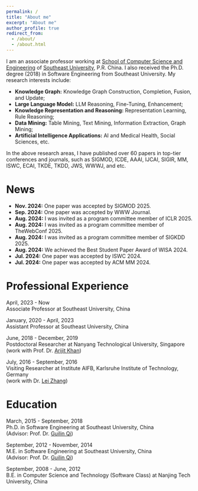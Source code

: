 ```yaml
---
permalink: /
title: "About me"
excerpt: "About me"
author_profile: true
redirect_from: 
  - /about/
  - /about.html
---
```


I am an associate professor working at [School of Computer Science and Engineering](http://cs.seu.edu.cn) of [Southeast University](https://www.seu.edu.cn), P.R. China. I also received the Ph.D. degree (2018) in Software Engineering from Southeast University. My research interests include:
* **Knowledge Graph:** Knowledge Graph Construction, Completion, Fusion, and Update;
* **Large Language Model:** LLM Reasoning, Fine-Tuning, Enhancement; 
* **Knowledge Representation and Reasoning:** Representation Learning, Rule Reasoning; 
* **Data Mining:** Table Mining, Text Mining, Information Extraction, Graph Mining; 
* **Artificial Intelligence Applications:** AI and Medical Health, Social Sciences, etc.

In the above research areas, I have published over 60 papers in top-tier conferences and journals, such as SIGMOD, ICDE, AAAI, IJCAI, SIGIR, MM, ISWC, ECAI, TKDE, TKDD, JWS, WWWJ, and etc. 

News
======
* **Nov. 2024:** One paper was accepted by SIGMOD 2025.
* **Sep. 2024:** One paper was accepted by WWW Journal.
* **Aug. 2024:** I was invited as a program committee member of ICLR 2025.
* **Aug. 2024:** I was invited as a program committee member of TheWebConf 2025.
* **Aug. 2024:** I was invited as a program committee member of SIGKDD 2025.
* **Aug. 2024:** We achieved the Best Student Paper Award of WISA 2024.
* **Jul. 2024:** One paper was accepted by ISWC 2024.
* **Jul. 2024:** One paper was accepted by ACM MM 2024.

Professional Experience
======
April, 2023 - Now <br>
Associate Professor at Southeast University, China <br>

January, 2020 - April, 2023 <br>
Assistant Professor at Southeast University, China <br>

June, 2018 - December, 2019 <br>
Postdoctoral Researcher at Nanyang Technological University, Singapore <br>
(work with Prof. Dr. [Arijit Khan](https://homes.cs.aau.dk/~Arijit/))

July, 2016 - September, 2016    
Visiting Researcher at Institute AIFB, Karlsruhe Institute of Technology, Germany <br>
(work with Dr. [Lei Zhang](https://scholar.google.de/citations?user=jr-o314AAAAJ&hl=en))

Education
======
March, 2015 - September, 2018 <br>
Ph.D. in Software Engineering at Southeast University, China <br>
(Advisor: Prof. Dr. [Guilin Qi](https://cse.seu.edu.cn/2019/0103/c23024a257135/page.htm))

September, 2012 - November, 2014 <br>
M.E. in Software Engineering at Southeast University, China <br>
(Advisor: Prof. Dr. [Guilin Qi](https://cse.seu.edu.cn/2019/0103/c23024a257135/page.htm))

September, 2008 - June, 2012 <br>
B.E. in Computer Science and Technology (Software Class) at Nanjing Tech University, China

